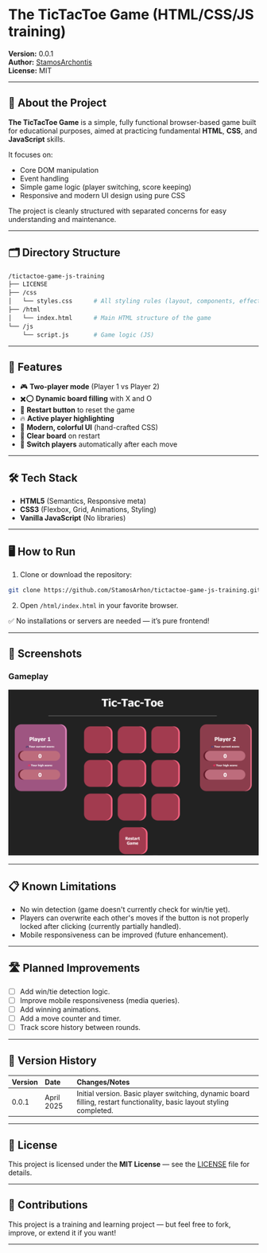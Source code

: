 # The TicTacToe Game (HTML/CSS/JS training)

**Version:** 0.0.1  
**Author:** [StamosArchontis](https://github.com/StamosArhon)  
**License:** MIT

---

## 📖 About the Project

**The TicTacToe Game** is a simple, fully functional browser-based game built for educational purposes, aimed at practicing fundamental **HTML**, **CSS**, and **JavaScript** skills.

It focuses on:

- Core DOM manipulation
- Event handling
- Simple game logic (player switching, score keeping)
- Responsive and modern UI design using pure CSS

The project is cleanly structured with separated concerns for easy understanding and maintenance.

---

## 🗂️ Directory Structure

```bash
/tictactoe-game-js-training
├── LICENSE
├── /css
│   └── styles.css      # All styling rules (layout, components, effects)
├── /html
│   └── index.html      # Main HTML structure of the game
└── /js
    └── script.js       # Game logic (JS)
```

---

## 🚀 Features

- 🎮 **Two-player mode** (Player 1 vs Player 2)
- ✖️⭕ **Dynamic board filling** with X and O
- 🔄 **Restart button** to reset the game
- 🔥 **Active player highlighting**
- 💎 **Modern, colorful UI** (hand-crafted CSS)
- 🧹 **Clear board** on restart
- 🎯 **Switch players** automatically after each move

---

## 🛠️ Tech Stack

- **HTML5** (Semantics, Responsive meta)
- **CSS3** (Flexbox, Grid, Animations, Styling)
- **Vanilla JavaScript** (No libraries)

---

## 🖥️ How to Run

1. Clone or download the repository:

```bash
git clone https://github.com/StamosArhon/tictactoe-game-js-training.git
```

2. Open `/html/index.html` in your favorite browser.

✅ No installations or servers are needed — it’s pure frontend!

---

## 🎨 Screenshots

### Gameplay

![Gameboard](assets/screenshots/tic-tac-toe-game-board-screenshot.png)

---

## 📋 Known Limitations

- No win detection (game doesn't currently check for win/tie yet).
- Players can overwrite each other's moves if the button is not properly locked after clicking (currently partially handled).
- Mobile responsiveness can be improved (future enhancement).

---

## 🛣️ Planned Improvements

- [ ] Add win/tie detection logic.
- [ ] Improve mobile responsiveness (media queries).
- [ ] Add winning animations.
- [ ] Add a move counter and timer.
- [ ] Track score history between rounds.

---

## 📜 Version History

| Version | Date       | Changes/Notes                                                                                                          |
| :------ | :--------- | :--------------------------------------------------------------------------------------------------------------------- |
| 0.0.1   | April 2025 | Initial version. Basic player switching, dynamic board filling, restart functionality, basic layout styling completed. |

---

## 📄 License

This project is licensed under the **MIT License** — see the [LICENSE](./LICENSE) file for details.

---

## 🤝 Contributions

This project is a training and learning project — but feel free to fork, improve, or extend it if you want!

---
